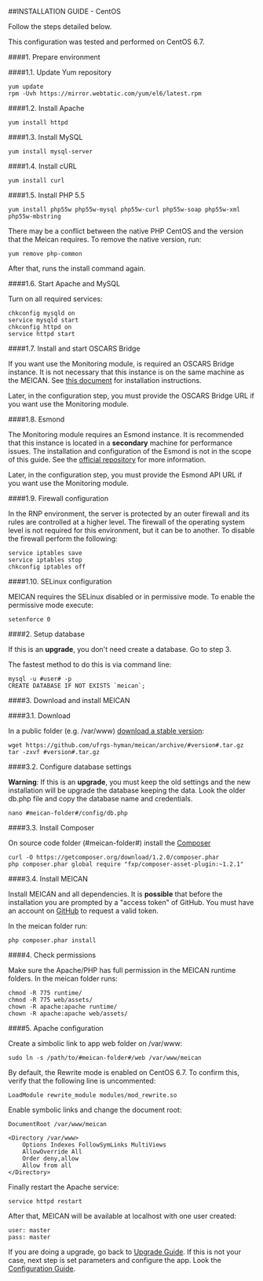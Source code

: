 ##INSTALLATION GUIDE - CentOS

Follow the steps detailed below.

This configuration was tested and performed on CentOS 6.7.

####1. Prepare environment

####1.1. Update Yum repository
```
yum update
rpm -Uvh https://mirror.webtatic.com/yum/el6/latest.rpm
```
####1.2. Install Apache
```
yum install httpd
```

####1.3. Install MySQL
```
yum install mysql-server
```

####1.4. Install cURL
```
yum install curl
```

####1.5. Install PHP 5.5

```
yum install php55w php55w-mysql php55w-curl php55w-soap php55w-xml php55w-mbstring
```

There may be a conflict between the native PHP CentOS and the version that the Meican requires. To remove the native version, run:

```
yum remove php-common
```

After that, runs the install command again.

####1.6. Start Apache and MySQL

Turn on all required services: 

````
chkconfig mysqld on
service mysqld start
chkconfig httpd on
service httpd start
````

####1.7. Install and start OSCARS Bridge

If you want use the Monitoring module, is required an OSCARS Bridge instance. It is not necessary that this instance is on the same machine as the MEICAN. See [this document](https://github.com/ufrgs-hyman/oscars-bridge/blob/master/README.md) for installation instructions. 

Later, in the configuration step, you must provide the OSCARS Bridge URL if you want use the Monitoring module.

####1.8. Esmond

The Monitoring module requires an Esmond instance. It is recommended that this instance is located in a **secondary** machine for performance issues. The installation and configuration of the Esmond is not in the scope of this guide. See the [official repository](https://github.com/esnet/esmond) for more information.

Later, in the configuration step, you must provide the Esmond API URL if you want use the Monitoring module.

####1.9. Firewall configuration

In the RNP environment, the server is protected by an outer firewall and its rules are controlled at a higher level. The firewall of the operating system level is not required for this environment, but it can be to another. To disable the firewall perform the following:

```
service iptables save
service iptables stop
chkconfig iptables off
```

####1.10. SELinux configuration

MEICAN requires the SELinux disabled or in permissive mode. To enable the permissive mode execute:

```
setenforce 0
```

####2. Setup database

If this is an **upgrade**, you don't need create a database. Go to step 3.

The fastest method to do this is via command line:

```
mysql -u #user# -p
CREATE DATABASE IF NOT EXISTS `meican`;
```

####3. Download and install MEICAN

####3.1. Download

In a public folder (e.g. /var/www) [download a stable version](https://github.com/ufrgs-hyman/meican/releases):

```
wget https://github.com/ufrgs-hyman/meican/archive/#version#.tar.gz
tar -zxvf #version#.tar.gz
```

####3.2. Configure database settings

**Warning**: If this is an **upgrade**, you must keep the old settings and the new installation will be upgrade the database keeping the data. Look the older db.php file and copy the database name and credentials.

```
nano #meican-folder#/config/db.php
```

####3.3. Install Composer

On source code folder (#meican-folder#) install the [Composer](https://getcomposer.org)

```
curl -O https://getcomposer.org/download/1.2.0/composer.phar
php composer.phar global require "fxp/composer-asset-plugin:~1.2.1"
```

####3.4. Install MEICAN

Install MEICAN and all dependencies. It is **possible** that before the installation you are prompted by a "access token" of GitHub. You must have an account on [GitHub](https://github.com/settings/tokens) to request a valid token. 

In the meican folder run:

```
php composer.phar install
```

####4. Check permissions

Make sure the Apache/PHP has full permission in the MEICAN runtime folders. In the meican folder runs:
```
chmod -R 775 runtime/
chmod -R 775 web/assets/
chown -R apache:apache runtime/
chown -R apache:apache web/assets/
```

####5. Apache configuration

Create a simbolic link to app web folder on /var/www:

```
sudo ln -s /path/to/#meican-folder#/web /var/www/meican
```

By default, the Rewrite mode is enabled on CentOS 6.7. To confirm this, verify that the following line is uncommented:

```
LoadModule rewrite_module modules/mod_rewrite.so
```

Enable symbolic links and change the document root:

```
DocumentRoot /var/www/meican

<Directory /var/www>
    Options Indexes FollowSymLinks MultiViews
    AllowOverride All
    Order deny,allow
    Allow from all
</Directory>
```

Finally restart the Apache service:

```
service httpd restart
```

After that, MEICAN will be available at localhost with one user created:

```
user: master
pass: master
```

If you are doing a upgrade, go back to [Upgrade Guide](https://github.com/ufrgs-hyman/meican/blob/master/docs/guide/upgrade.md). If this is not your case, next step is set parameters and configure the app. Look the [Configuration Guide](https://github.com/ufrgs-hyman/meican/blob/master/docs/guide/configuration.md).

